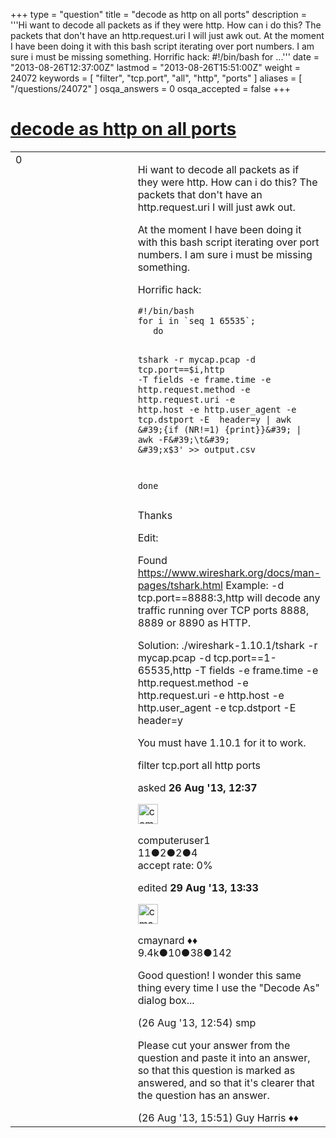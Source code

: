 +++
type = "question"
title = "decode as http on all ports"
description = '''Hi want to decode all packets as if they were http. How can i do this?  The packets that don&#x27;t have an http.request.uri I will just awk out.  At the moment I have been doing it with this bash script iterating over port numbers. I am sure i must be missing something.  Horrific hack:  #!/bin/bash for ...'''
date = "2013-08-26T12:37:00Z"
lastmod = "2013-08-26T15:51:00Z"
weight = 24072
keywords = [ "filter", "tcp.port", "all", "http", "ports" ]
aliases = [ "/questions/24072" ]
osqa_answers = 0
osqa_accepted = false
+++

<div class="headNormal">

# [decode as http on all ports](/questions/24072/decode-as-http-on-all-ports)

</div>

<div id="main-body">

<div id="askform">

<table id="question-table" style="width:100%;"><colgroup><col style="width: 50%" /><col style="width: 50%" /></colgroup><tbody><tr class="odd"><td style="width: 30px; vertical-align: top"><div class="vote-buttons"><span id="post-24072-upvote" class="ajax-command post-vote up" rel="nofollow" title="I like this post (click again to cancel)"> </span><div id="post-24072-score" class="post-score" title="current number of votes">0</div><span id="post-24072-downvote" class="ajax-command post-vote down" rel="nofollow" title="I dont like this post (click again to cancel)"> </span> <span id="favorite-mark" class="ajax-command favorite-mark" rel="nofollow" title="mark/unmark this question as favorite (click again to cancel)"> </span><div id="favorite-count" class="favorite-count"></div></div></td><td><div id="item-right"><div class="question-body"><p>Hi want to decode all packets as if they were http. How can i do this? The packets that don't have an http.request.uri I will just awk out.</p><p>At the moment I have been doing it with this bash script iterating over port numbers. I am sure i must be missing something.</p><p>Horrific hack:</p><pre><code>#!/bin/bash
for i in `seq 1 65535`;
   do

tshark -r mycap.pcap -d tcp.port==$i,http -T fields -e frame.time -e http.request.method -e http.request.uri -e http.host -e http.user_agent -e tcp.dstport -E  header=y | awk &#39;{if (NR!=1) {print}}&#39; | awk -F&#39;\t&#39; &#39;x$3&#39; &gt;&gt; output.csv

  done</code></pre><p>Thanks</p><p>Edit:</p><p>Found <a href="https://www.wireshark.org/docs/man-pages/tshark.html">https://www.wireshark.org/docs/man-pages/tshark.html</a> Example: -d tcp.port==8888:3,http will decode any traffic running over TCP ports 8888, 8889 or 8890 as HTTP.</p><p>Solution: ./wireshark-1.10.1/tshark -r mycap.pcap -d tcp.port==1-65535,http -T fields -e frame.time -e http.request.method -e http.request.uri -e http.host -e http.user_agent -e tcp.dstport -E header=y</p><p>You must have 1.10.1 for it to work.</p></div><div id="question-tags" class="tags-container tags"><span class="post-tag tag-link-filter" rel="tag" title="see questions tagged &#39;filter&#39;">filter</span> <span class="post-tag tag-link-tcp.port" rel="tag" title="see questions tagged &#39;tcp.port&#39;">tcp.port</span> <span class="post-tag tag-link-all" rel="tag" title="see questions tagged &#39;all&#39;">all</span> <span class="post-tag tag-link-http" rel="tag" title="see questions tagged &#39;http&#39;">http</span> <span class="post-tag tag-link-ports" rel="tag" title="see questions tagged &#39;ports&#39;">ports</span></div><div id="question-controls" class="post-controls"></div><div class="post-update-info-container"><div class="post-update-info post-update-info-user"><p>asked <strong>26 Aug '13, 12:37</strong></p><img src="https://secure.gravatar.com/avatar/8eb0ead229db87bf1459695e9183b4e6?s=32&amp;d=identicon&amp;r=g" class="gravatar" width="32" height="32" alt="computeruser1&#39;s gravatar image" /><p><span>computeruser1</span><br />
<span class="score" title="11 reputation points">11</span><span title="2 badges"><span class="badge1">●</span><span class="badgecount">2</span></span><span title="2 badges"><span class="silver">●</span><span class="badgecount">2</span></span><span title="4 badges"><span class="bronze">●</span><span class="badgecount">4</span></span><br />
<span class="accept_rate" title="Rate of the user&#39;s accepted answers">accept rate:</span> <span title="computeruser1 has no accepted answers">0%</span></p></div><div class="post-update-info post-update-info-edited"><p><span> edited <strong>29 Aug '13, 13:33</strong> </span></p><img src="https://secure.gravatar.com/avatar/55158e2322c4e365a5e0a4a0ac3fbcef?s=32&amp;d=identicon&amp;r=g" class="gravatar" width="32" height="32" alt="cmaynard&#39;s gravatar image" /><p><span>cmaynard ♦♦</span><br />
<span class="score" title="9361 reputation points"><span>9.4k</span></span><span title="10 badges"><span class="badge1">●</span><span class="badgecount">10</span></span><span title="38 badges"><span class="silver">●</span><span class="badgecount">38</span></span><span title="142 badges"><span class="bronze">●</span><span class="badgecount">142</span></span></p></div></div><div id="comments-container-24072" class="comments-container"><span id="24073"></span><div id="comment-24073" class="comment"><div id="post-24073-score" class="comment-score"></div><div class="comment-text"><p>Good question! I wonder this same thing every time I use the "Decode As" dialog box...</p></div><div id="comment-24073-info" class="comment-info"><span class="comment-age">(26 Aug '13, 12:54)</span> <span class="comment-user userinfo">smp</span></div></div><span id="24077"></span><div id="comment-24077" class="comment"><div id="post-24077-score" class="comment-score"></div><div class="comment-text"><p>Please cut your answer from the question and paste it into an answer, so that this question is marked as answered, and so that it's clearer that the question has an answer.</p></div><div id="comment-24077-info" class="comment-info"><span class="comment-age">(26 Aug '13, 15:51)</span> <span class="comment-user userinfo">Guy Harris ♦♦</span></div></div></div><div id="comment-tools-24072" class="comment-tools"></div><div class="clear"></div><div id="comment-24072-form-container" class="comment-form-container"></div><div class="clear"></div></div></td></tr></tbody></table>

</div>

</div>

